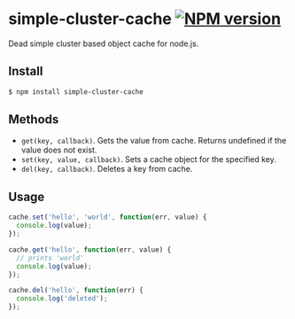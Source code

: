 # simple-cluster-cache [![NPM version](https://badge.fury.io/js/simple-cluster-cache.png)](http://badge.fury.io/js/simple-cluster-cache)
Dead simple cluster based object cache for node.js.

## Install
```bash
$ npm install simple-cluster-cache
```

## Methods
- `get(key, callback)`. Gets the value from cache. Returns undefined if the value does not exist.
- `set(key, value, callback)`. Sets a cache object for the specified key.
- `del(key, callback)`. Deletes a key from cache.

## Usage
``` js
cache.set('hello', 'world', function(err, value) {
  console.log(value);
});

cache.get('hello', function(err, value) {
  // prints 'world'
  console.log(value);
});

cache.del('hello', function(err) {
  console.log('deleted');  
});
```
